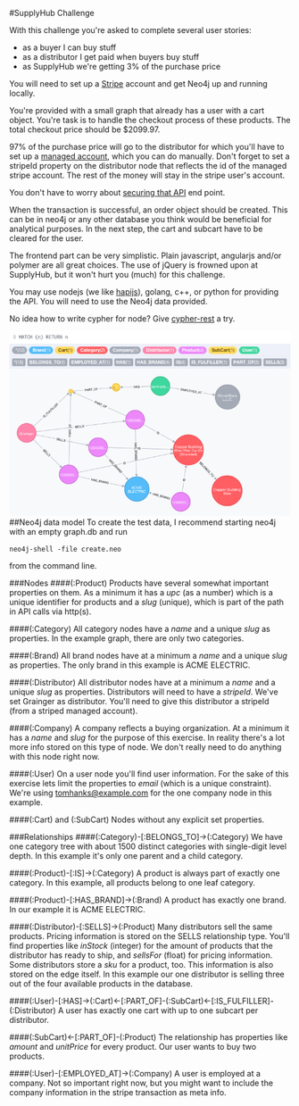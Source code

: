 #SupplyHub Challenge

With this challenge you're asked to complete several user stories:

- as a buyer I can buy stuff
- as a distributor I get paid when buyers buy stuff
- as SupplyHub we're getting 3% of the purchase price

You will need to set up a [Stripe](https://stripe.com/) account and get Neo4j up and running locally.

You're provided with a small graph that already has a user with a cart object. You're task is to handle the checkout process of these products. The total checkout price should be $2099.97.

97% of the purchase price will go to the distributor for which you'll have to set up a [managed account](https://stripe.com/docs/connect/managed-accounts), which you can do manually. Don't forget to set a stripeId property on the distributor node that reflects the id of the managed stripe account. The rest of the money will stay in the stripe user's account.

You don't have to worry about [securing that API](https://tools.ietf.org/html/rfc7519) end point.

When the transaction is successful, an order object should be created. This can be in neo4j or any other database you think would be beneficial for analytical purposes. In the next step, the cart and subcart have to be cleared for the user.

The frontend part can be very simplistic. Plain javascript, angularjs and/or polymer are all great choices. The use of jQuery is frowned upon at SupplyHub, but it won't hurt you (much) for this challenge.

You may use nodejs (we like [hapijs](http://hapijs.com/)), golang, c++, or python for providing the API. You will need to use the Neo4j data provided.

No idea how to write cypher for node? Give [cypher-rest](https://www.npmjs.com/package/cypher-rest) a try.

![Graph Example](example_graph.png)
##Neo4j data model
To create the test data, I recommend starting neo4j with an empty graph.db and run

    neo4j-shell -file create.neo

from the command line.

###Nodes
####(:Product)
Products have several somewhat important properties on them.
As a minimum it has a *upc* (as a number) which is a unique identifier for products and a *slug* (unique), which is part of the path in API calls via http(s).

####(:Category)
All category nodes have a *name* and a unique *slug* as properties.
In the example graph, there are only two categories.

####(:Brand)
All brand nodes have at a minimum a *name* and a unique *slug* as properties.
The only brand in this example is ACME ELECTRIC.

####(:Distributor)
All distributor nodes have at a minimum a *name* and a unique *slug* as properties. Distributors will need to have a *stripeId*. We've set Grainger as distributor. You'll need to give this distributor a stripeId (from a striped managed account).

####(:Company)
A company reflects a buying organization. At a minimum it has a *name* and *slug* for the purpose of this exercise. In reality there's a lot more info stored on this type of node. We don't really need to do anything with this node right now.

####(:User)
On a user node you'll find user information. For the sake of this exercise lets limit the properties to *email* (which is a unique constraint). We're using tomhanks@example.com for the one company node in this example.

####(:Cart) and (:SubCart)
Nodes without any explicit set properties.


###Relationships
####(:Category)-[:BELONGS_TO]->(:Category)
We have one category tree with about 1500 distinct categories with single-digit level depth. In this example it's only one parent and a child category.

####(:Product)-[:IS]->(:Category)
A product is always part of exactly one category. In this example, all products belong to one leaf category.

####(:Product)-[:HAS_BRAND]->(:Brand)
A product has exactly one brand. In our example it is ACME ELECTRIC.

####(:Distributor)-[:SELLS]->(:Product)
Many distributors sell the same products. Pricing information is stored on the SELLS relationship type. You'll find properties like *inStock* (integer) for the amount of products that the distributor has ready to ship, and *sellsFor* (float) for pricing information. Some distributors store a *sku* for a product, too. This information is also stored on the edge itself. In this example our one distributor is selling three out of the four available products in the database.

####(:User)-[:HAS]->(:Cart)<-[:PART_OF]-(:SubCart)<-[:IS_FULFILLER]-(:Distributor)
A user has exactly one cart with up to one subcart per distributor.

####(:SubCart)<-[:PART_OF]-(:Product)
The relationship has properties like *amount* and *unitPrice* for every product. Our user wants to buy two products.

####(:User)-[:EMPLOYED_AT]->(:Company)
A user is employed at a company. Not so important right now, but you might want to include the company information in the stripe transaction as meta info.
